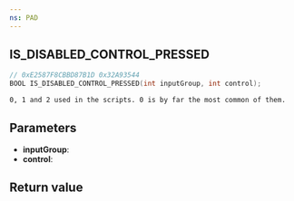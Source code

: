 ```yaml
---
ns: PAD
---
```

## IS_DISABLED_CONTROL_PRESSED

```c
// 0xE2587F8CBBD87B1D 0x32A93544
BOOL IS_DISABLED_CONTROL_PRESSED(int inputGroup, int control);
```

```
0, 1 and 2 used in the scripts. 0 is by far the most common of them.  
```

## Parameters
* **inputGroup**: 
* **control**: 

## Return value
